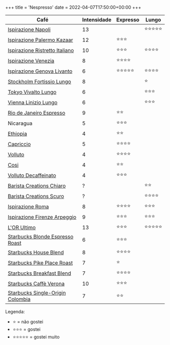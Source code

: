 +++
title = 'Nespresso'
date = 2022-04-07T17:50:00+00:00
+++

| Café                                                                                                                                                             | Intensidade | Expresso                       | Lungo                          |
| ---                                                                                                                                                              | ---         | ---                            | ---                            |
| [Ispirazione Napoli](https://www.nespresso.com/br/pt/order/capsules/original/capsulas-cafe-ispirazione-napoli)                                                   | 13          |                                | :star::star::star::star::star: |
| [Ispirazione Palermo Kazaar](https://www.nespresso.com/br/pt/order/capsules/original/capsulas-cafe-ispirazione-palermo-kazaar)                                   | 12          | :star::star::star:             |                                |
| [Ispirazione Ristretto Italiano](https://www.nespresso.com/br/pt/order/capsules/original/capsulas-cafe-ispirazione-ristretto-italiano)                           | 10          | :star::star::star:             | :star::star::star::star:       |
| [Ispirazione Venezia](https://www.nespresso.com/br/en/order/capsules/original/ispirazione-venezia-coffee-capsule)                                                | 8           | :star::star::star::star:       |                                |
| [Ispirazione Genova Livanto](https://www.nespresso.com/br/pt/order/capsules/original/capsulas-cafe-ispirazione-genova-livanto)                                   | 6           | :star::star::star::star::star: | :star::star::star::star:       |
| [Stockholm Fortissio Lungo](https://www.nespresso.com/br/pt/order/capsules/original/capsulas-cafe-stockholm-fortissio-lungo)                                     | 8           |                                | :star:                         |
| [Tokyo Vivalto Lungo](https://www.nespresso.com/br/pt/order/capsules/original/capsulas-cafe-tokyo-vivalto-lungo)                                                 | 6           |                                | :star::star::star:             |
| [Vienna Linizio Lungo](https://www.nespresso.com/br/pt/order/capsules/original/capsulas-cafe-vienna-linizio-lungo)                                               | 6           |                                | :star::star::star:             |
| [Rio de Janeiro Espresso](https://www.nespresso.com/br/en/order/capsules/original/rio-de-janeiro-espresso-coffee)                                                | 9           | :star::star:                   |                                |
| Nicaragua                                                                                                                                                        | 5           | :star::star::star:             |                                |
| [Ethiopia](https://www.nespresso.com/br/pt/order/capsules/original/capsulas-cafe-secagem-natural-ethiopia)                                                       | 4           | :star::star:                   |                                |
| [Capriccio](https://www.nespresso.com/br/pt/order/capsules/original/capsulas-cafe-espresso-comprar-capriccio-intensidade-5)                                      | 5           | :star::star::star::star:       |                                |
| [Volluto](https://www.nespresso.com/br/pt/order/capsules/original/capsulas-cafe-espresso-comprar-volluto-intensidade-4)                                          | 4           | :star::star::star::star:       |                                |
| [Cosi](https://www.nespresso.com/br/pt/order/capsules/original/capsulas-cafe-espresso-comprar-cosi-intensidade-4)                                                | 4           | :star::star:                   |                                |
| [Volluto Decaffeinato](https://www.nespresso.com/br/pt/order/capsules/original/capsulas-cafe-descafeinado-comprar-volluto-decaffeinato-intensidade-4)            | 4           | :star::star::star:             |                                |
| [Barista Creations Chiaro](https://www.nespresso.com/br/pt/order/capsules/original/comprar-nespresso-barista-creations-capsula-cafe-chiaro)                      | ?           |                                | :star::star:                   |
| [Barista Creations Scuro](https://www.nespresso.com/br/pt/order/capsules/original/comprar-nespresso-barista-creations-capsula-cafe-scuro)                        | ?           |                                | :star::star::star::star:       |
| [Ispirazione Roma](https://www.nespresso.com/br/pt/order/capsules/original/capsulas-cafe-ispirazione-roma)                                                       | 8           | :star::star::star::star:       | :star::star::star:             |
| [Ispirazione Firenze Arpeggio](https://www.nespresso.com/br/pt/order/capsules/original/capsulas-cafe-ispirazione-firenze-arpeggio)                               | 9           | :star::star::star:             | :star::star::star:             |
| [L'OR Ultimo](https://www.cafelor.com.br/capsula-de-cafe-l-or-ultimo-10-un/p)                                                                                    | 13          | :star::star::star:             | :star::star::star::star::star: |
| [Starbucks Blonde Espresso Roast](https://www.starbucksathome.com/br/starbucks-blonde-roast/p)                                                                   | 6           | :star::star::star:             |                                |
| [Starbucks House Blend](https://www.starbucksathome.com/br/house-blend-nespresso/p)                                                                              | 8           | :star::star::star::star:       |                                |
| [Starbucks Pike Place Roast](https://www.starbucksathome.com/br/pike-place-roast-nespresso/p)                                                                    | 7           | :star:                         |                                |
| [Starbucks Breakfast Blend](https://www.starbucksathome.com/br/cafes/starbucks-breakfast-blend-nespresso/p)                                                      | 7           | :star::star::star::star:       |                                |
| [Starbucks Caffè Verona](https://www.starbucksathome.com/br/caffe-verona-nespresso/p)                                                                            | 10          | :star::star::star:             |                                |
| [Starbucks Single-Origin Colombia](https://www.starbucksathome.com/br/starbucks-single-origen-colombia-nespresso/p)                                              | 7           | :star::star:                   |                                |

Legenda:
- :star: = não gostei
- :star::star::star: = gostei
- :star::star::star::star::star: = gostei muito

